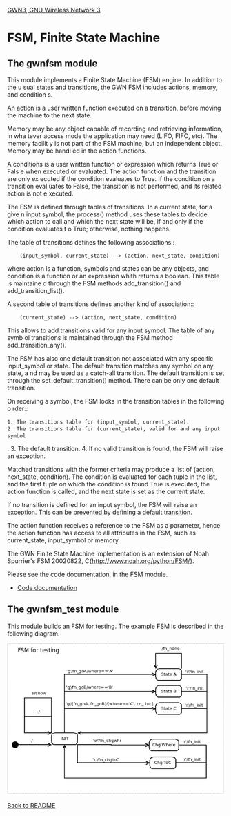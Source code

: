 [GWN3, GNU Wireless Network 3](https://github.com/vagonbar/gr-gwn3)

# FSM, Finite State Machine


## The gwnfsm module

This module implements a Finite State Machine (FSM) engine. In addition to the u
sual states and transitions, the GWN FSM includes actions, memory, and condition
s. 

An action is a user written function executed on a transition, before moving the
 machine to the next state.

Memory may be any object capable of recording and retrieving information, in wha
tever access mode the application may need (LIFO, FIFO, etc). The memory facilit
y is not part of the FSM machine, but an independent object. Memory may be handl
ed in the action functions.

A conditions is a user written function or expression which returns True or Fals
e when executed or evaluated. The action function and the transition are only ex
ecuted if the condition evaluates to True. If the condition on a transition eval
uates to False, the transition is not performed, and its related action is not e
xecuted.

The FSM is defined through tables of transitions. In a current state, for a give
n input symbol, the process() method uses these tables to decide which action to
 call and which the next state will be, if and only if the condition evaluates t
o True; otherwise, nothing happens.

The table of transitions defines the following associations::
```
    (input_symbol, current_state) --> (action, next_state, condition)
```

where action is a function, symbols and states can be any objects, and condition
 is a function or an expression whith returns a boolean. This table is maintaine
d through the FSM methods add_transition() and add_transition_list().

A second table of transitions defines another kind of association::
```
    (current_state) --> (action, next_state, condition)
```

This allows to add transitions valid for any input symbol. The table of any symb
ol transitions is maintained through the FSM method add_transition_any().

The FSM has also one default transition not associated with any specific
input_symbol or state. The default transition matches any symbol on any state, a
nd may be used as a catch-all transition. The default transition is set through 
the set_default_transition() method. There can be only one default transition.

On receiving a symbol, the FSM looks in the transition tables in the following o
rder::

    1. The transitions table for (input_symbol, current_state).
    2. The transitions table for (current_state), valid for and any input symbol
.
    3. The default transition.
    4. If no valid transition is found, the FSM will raise an exception.

Matched transitions with the former criteria may produce a list of (action, next_state, condition). The condition is evaluated for each tuple in the list, and the first tuple on which the condition is found True is executed, the action function is called, and the next state is set as the current state.

If no transition is defined for an input symbol, the FSM will raise an exception. This can be prevented by defining a default transition. 

The action function receives a reference to the FSM as a parameter, hence the action function has access to all attributes in the FSM, such as current_state, input_symbol or memory.

The GWN Finite State Machine implementation is an extension of Noah Spurrier's FSM 20020822, C{http://www.noah.org/python/FSM/}.

Please see the code documentation, in the FSM module.
- [Code documentation](https://htmlpreview.github.io/?https://github.com/vagonbar/gr-gwn3/blob/master/libgwn/html/index.html)


## The gwnfsm_test module

This module builds an FSM for testing. The example FSM is described in the following diagram.

![Example FSM](../images/gwnfsm_test.png)



[Back to README](../../README.md)
